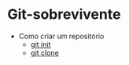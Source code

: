 # Git-sobrevivente

- Como criar um repositório
  - [git init](introducao\git-init.md)
  - [git clone](introducao\git-clone.md)
